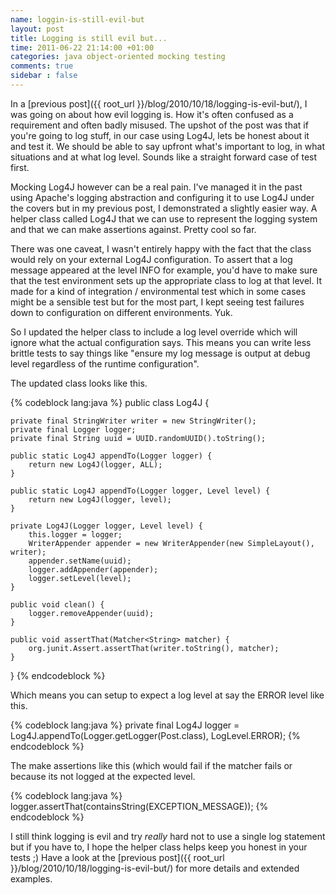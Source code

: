 ```yaml
---
name: loggin-is-still-evil-but
layout: post
title: Logging is still evil but...
time: 2011-06-22 21:14:00 +01:00
categories: java object-oriented mocking testing
comments: true
sidebar : false
---
```


In a [previous post]({{ root_url }}/blog/2010/10/18/logging-is-evil-but/), I was going on about how evil logging is. How it's often confused as a requirement and often badly misused. The upshot of the post was that if you're going to log stuff, in our case using Log4J, lets be honest about it and test it. We should be able to say upfront what's important to log, in what situations and at what log level. Sounds like a straight forward case of test first.
  
Mocking Log4J however can be a real pain. I've managed it in the past using Apache's logging abstraction and configuring it to use Log4J under the covers but in my previous post, I demonstrated a slightly easier way. A helper class called Log4J that we can use to represent the logging system and that we can make assertions against. Pretty cool so far.

<!-- more -->
  
There was one caveat, I wasn't entirely happy with the fact that the class would rely on your external Log4J configuration. To assert that a log message appeared at the level INFO for example, you'd have to make sure that the test environment sets up the appropriate class to log at that level. It made for a kind of integration / environmental test which in some cases might be a sensible test but for the most part, I kept seeing test failures down to configuration on different environments. Yuk.

  
So I updated the helper class to include a log level override which will ignore what the actual configuration says. This means you can write less brittle tests to say things like "ensure my log message is output at debug level regardless of the runtime configuration".

  
The updated class looks like this.

{% codeblock lang:java %}
public class Log4J {

    private final StringWriter writer = new StringWriter();
    private final Logger logger;
    private final String uuid = UUID.randomUUID().toString();

    public static Log4J appendTo(Logger logger) {
        return new Log4J(logger, ALL);
    }

    public static Log4J appendTo(Logger logger, Level level) {
        return new Log4J(logger, level);
    }

    private Log4J(Logger logger, Level level) {
        this.logger = logger;
        WriterAppender appender = new WriterAppender(new SimpleLayout(), writer);
        appender.setName(uuid);
        logger.addAppender(appender);
        logger.setLevel(level);
    }

    public void clean() {
        logger.removeAppender(uuid);
    }

    public void assertThat(Matcher<String> matcher) {
        org.junit.Assert.assertThat(writer.toString(), matcher);
    }
}
{% endcodeblock %}

  
Which means you can setup to expect a log level at say the ERROR level like this.

  
{% codeblock lang:java %}
private final Log4J logger = Log4J.appendTo(Logger.getLogger(Post.class), LogLevel.ERROR);
{% endcodeblock %}
  
The make assertions like this (which would fail if the matcher fails or because its not logged at the expected level.

{% codeblock lang:java %}
logger.assertThat(containsString(EXCEPTION_MESSAGE));
{% endcodeblock %}

I still think logging is evil and try _really_ hard not to use a single log statement but if you have to, I hope the helper class helps keep you honest in your tests ;) Have a look at the [previous post]({{ root_url }}/blog/2010/10/18/logging-is-evil-but/) for more details and extended examples.

